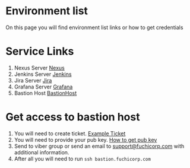 # Environment list
On this page you will find environment list links or how to get credentials

# Service Links 
1. Nexus Server  [Nexus](http://nexus.fuchicorp.com/)
2. Jenkins  Server [Jenkins](http://jenkins.fuchicorp.com/)
3. Jira Server [Jira](http://jira.fuchicorp.com/)
4. Grafana Server [Grafana](http://grafana.fuchicorp.com/login)
5. Bastion Host [BastionHost](bastion.fuchicorp.com)


# Get access to bastion host 
1. You will need to create ticket. [Example Ticket ](https://github.com/fuchicorp/main-fuchicorp/issues/11)  
2. You will need to provide your pub key.   [How to get pub key](https://stackoverflow.com/questions/3828164/how-do-i-access-my-ssh-public-key)
3. Send to viber group or send an email to support@fuchicorp.com with additional information.
4. After all  you will need to run `ssh bastion.fuchicorp.com` 


